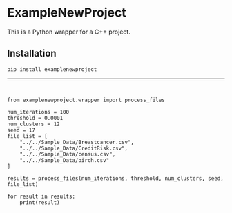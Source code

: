# ExampleNewProject

This is a Python wrapper for a C++ project.

## Installation
```
pip install examplenewproject

```

____________________

```


from examplenewproject.wrapper import process_files

num_iterations = 100
threshold = 0.0001
num_clusters = 12
seed = 17
file_list = [
    "../../Sample_Data/Breastcancer.csv",
    "../../Sample_Data/CreditRisk.csv",
    "../../Sample_Data/census.csv",
    "../../Sample_Data/birch.csv"
]

results = process_files(num_iterations, threshold, num_clusters, seed, file_list)

for result in results:
    print(result)

```